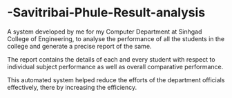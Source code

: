 # -Savitribai-Phule-Result-analysis

A system developed by me for my Computer Department at Sinhgad College of Engineering, to analyse the performance of all the students in the college and generate a precise report of the same. 

The report contains the details of each and every student with respect to individual subject performance as well as overall comparative performance. 

This automated system helped reduce the efforts of the department officials effectively, there by increasing the efficiency.
